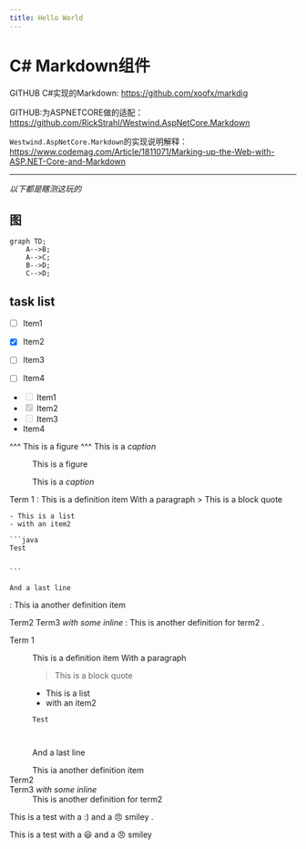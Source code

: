```yaml
---
title: Hello World
---
```


# C# Markdown组件

GITHUB C#实现的Markdown:
https://github.com/xoofx/markdig

GITHUB:为ASPNETCORE做的适配：
https://github.com/RickStrahl/Westwind.AspNetCore.Markdown

`Westwind.AspNetCore.Markdown`的实现说明解释：
https://www.codemag.com/Article/1811071/Marking-up-the-Web-with-ASP.NET-Core-and-Markdown

---
*以下都是瞎测这玩的*

## 图
```mermaid
graph TD;
    A-->B;
    A-->C;
    B-->D;
    C-->D;
```

## task list

- [ ] Item1
- [x] Item2
- [ ] Item3
- [ ] Item4



<ul class="contains-task-list">
<li class="task-list-item"><input disabled="disabled" type="checkbox" /> Item1</li>
<li class="task-list-item"><input disabled="disabled" type="checkbox" checked="checked" /> Item2</li>
<li class="task-list-item"><input disabled="disabled" type="checkbox" /> Item3</li>
<li>Item4</li>
</ul>


^^^
This is a figure
^^^ This is a *caption*

<figure>
<p>This is a figure</p>
<figcaption>This is a <em>caption</em></figcaption>
</figure>



Term 1
:   This is a definition item
    With a paragraph
    > This is a block quote

    - This is a list
    - with an item2

    ```java
    Test


    ```

    And a last line
:   This ia another definition item

Term2
Term3 *with some inline*
:   This is another definition for term2
.
<dl>
<dt>Term 1</dt>
<dd><p>This is a definition item
With a paragraph</p>
<blockquote>
<p>This is a block quote</p>
</blockquote>
<ul>
<li>This is a list</li>
<li>with an item2</li>
</ul>
<pre><code class="language-java">Test


</code></pre>
<p>And a last line</p>
</dd>
<dd>This ia another definition item</dd>
<dt>Term2</dt>
<dt>Term3 <em>with some inline</em></dt>
<dd>This is another definition for term2</dd>
</dl>


This is a test with a :) and a :angry: smiley
.
<p>This is a test with a 😃 and a 😠 smiley</p>
